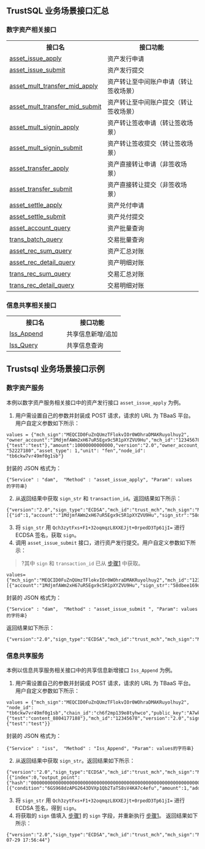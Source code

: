 ## TrustSQL 业务场景接口汇总

### 数字资产相关接口

<table>
	<tr>
	<th width="50%">接口名</th>
	<th>接口功能</th>
	</tr>
	<tr>
	<td><a href="https://cloud.tencent.com/document/product/663/38631">asset_issue_apply</a>  </td>
	<td>资产发行申请</td>
	</tr>
	<tr>
	<td><a href="https://cloud.tencent.com/document/product/663/38632">asset_issue_submit</a>   </td>
	<td>资产发行提交</td>
	</tr>
	<tr>
	<td><a href="https://cloud.tencent.com/document/product/663/38633">asset_mult_transfer_mid_apply</a> </td>
	<td>资产转让至中间账户申请（转让签收场景）</td>
	</tr>
	<tr>
	<td><a href="https://cloud.tencent.com/document/product/663/38634">asset_mult_transfer_mid_submit</a></td>
	<td>资产转让至中间账户提交（转让签收场景）</td>
	</tr>
	<tr>
	<td><a href="https://cloud.tencent.com/document/product/663/38635">asset_mult_signin_apply</a></td>
	<td>资产转让签收申请（转让签收场景）</td>
	</tr>
	<tr>
	<td><a href="https://cloud.tencent.com/document/product/663/38636">asset_mult_signin_submit</a></td>
	<td>资产转让签收提交（转让签收场景）</td>
	</tr>
	<tr>
	<td><a href="https://cloud.tencent.com/document/product/663/38637">asset_transfer_apply</a></td>
	<td>资产直接转让申请（非签收场景）</td>
	</tr>
	<tr>
	<td><a href="https://cloud.tencent.com/document/product/663/38638">asset_transfer_submit</a></td>
	<td>资产直接转让提交（非签收场景）</td>
	</tr>
	<tr>
	<td><a href="https://cloud.tencent.com/document/product/663/38647">asset_settle_apply</a></td>
	<td>资产兑付申请</td>
	</tr>
	<tr>
	<td><a href="https://cloud.tencent.com/document/product/663/38650">asset_settle_submit</a></td>
	<td>资产兑付提交</td>
	</tr>
	<tr>
	<td><a href="https://cloud.tencent.com/document/product/663/38651">asset_account_query</a></td>
	<td>资产批量查询</td>
	</tr>
	<tr>
	<td><a href="https://cloud.tencent.com/document/product/663/38652">trans_batch_query</a></td>
	<td>交易批量查询</td>
	</tr>
	<tr>
	<td><a href="https://cloud.tencent.com/document/product/663/38660">asset_rec_sum_query</a></td>
	<td>资产汇总对账</td>
	</tr>
	<tr>
	<td><a href="https://cloud.tencent.com/document/product/663/38673">asset_rec_detail_query</a></td>
	<td>资产明细对账</td>
	</tr>
	<tr>
	<td><a href="https://cloud.tencent.com/document/product/663/38674">trans_rec_sum_query</a></td>
	<td>交易汇总对账</td>
	</tr>
	<tr>
	<td><a href="https://cloud.tencent.com/document/product/663/38675">trans_rec_detail_query</a></td>
	<td>交易明细对账</td>
	</tr>
</table>

### 信息共享相关接口

<table>
	<tr>
	<th width="50%">接口名</th>
	<th>接口功能</th>
	</tr>
	<tr>
	<td><a href="https://cloud.tencent.com/document/product/663/38676">Iss_Append</a></td>
	<td>共享信息新增/追加</td>
	</tr>
	<tr>
	<td><a href="https://cloud.tencent.com/document/product/663/38677">Iss_Query</a></td>
	<td>共享信息查询</td>
	</tr>
</table>


## Trustsql 业务场景接口示例

### 数字资产服务
本例以数字资产服务相关接口中的资产发行接口 `asset_issue_apply` 为例。
1. [](id:step1)用户需设置自己的参数并封装成 POST 请求，请求的 URL 为 TBaaS 平台。用户自定义参数如下所示：
```
values = {"mch_sign":"MEQCID0FuZnQUmzTFlokvIOr0WOhraDMAKRuyolhuy2", "owner_account":"1MdjmfAWm2xH67uR5Egx9c5R1pXYZVU9Hu","mch_id":"12345678","mch_pubkey":"A7wklkNCp3PgBiWPRTjUsv98DRi2QRQ69/Qs93XdIiDJ","timestamp":"1535955749","owner_uid":"owner_uid5259","chain_id":"ch6f2mp139e8tyhwco","content":{"test":"test"},"amount":10000000000000,"version":"2.0","owner_account_pubkey":"A7wklkNCp3PgBiWPRTjUsv98DRi2QRQ69/Qs93XdIiDJ","sign_type":"ECDSA","source_id": "52227180","asset_type": 1,"unit": "fen","node_id": "tb6ckw7vr49mf0g1sb"}
```
封装的 JSON 格式为：
```
{"Service" : "dam",  "Method" : "asset_issue_apply", "Param": values 的字符串}
```
2. 从返回结果中获取 `sign_str` 和 `transaction_id`。返回结果如下所示：
```
{"version":"2.0","sign_type":"ECDSA","mch_id":"trust_mch","mch_sign":"MEUCIQDKqvBbz3xLKXk6Y6tfUjRYAYCtV1reyDtQqtaik3KFmQIgGbVQjYiYCay7lw4XOwxZROAX3HRF4rWX/9I0lMmutuI=","chain_id":"ch6f2mp139e8tyhwco","retcode":0,"retmsg":"SUCCESS","transaction_id":"201907300035132738","asset_id":"26aNKohVAE6X67k8Z2ZgPWZvTBf87ma9nfQ2jiLgaDGz1h3","sign_str_list":[{"id":1,"account":"1MdjmfAWm2xH67uR5Egx9c5R1pXYZVU9Hu","sign_str":"58dbee169d2e7e8897204245b468e2ccd6c4fa6646e26280e62d05642aa54fba"}],"mch_pubkey":""}
```
3. 将 `sign_str` 用 `Qch3zytFxs+F1+32oqmqzL8XXEJjt+0rpedD3Tp61jI=` 进行 ECDSA 签名，获取 `sign`。
4. 调用 `asset_issue_submit` 接口，进行资产发行提交。用户自定义参数如下所示：
>?其中 `sign` 和 `transaction_id` 已从 [步骤1](#step1) 中获取。
>
```
values={"mch_sign":"MEQCID0FuZnQUmzTFlokvIOr0WOhraDMAKRuyolhuy2","mch_id":"12345678","mch_pubkey":"A7wklkNCp3PgBiWPRTjUsv98DRi2QRQ69/Qs93XdIiDJ","timestamp":"1535955749","chain_id":"ch6f2mp139e8tyhwco","version":"2.0","sign_type":"ECDSA","source_id":"52227180","asset_type":1,"node_id":"tb6ckw7vr49mf0g1sb","transaction_id":"201907300035132738","sign_list":[{"account":"1MdjmfAWm2xH67uR5Egx9c5R1pXYZVU9Hu","sign_str":"58dbee169d2e7e8897204245b468e2ccd6c4fa6646e26280e62d05642aa54fba","id":1,"sign":"MEQCIFG8Rlky48cTtk9Nh27V+IK/OZaR348jkg2tJDqvlQg0AiAF+ARNwSom6iqBoos4AHPcrsBRxIGbKsSmze1dbyttIw=="}]}
```
封装的 JSON 格式为：
```
{"Service" : "dam",  "Method" : "asset_issue_submit ", "Param": values 的字符串}
```
返回结果如下所示：
```
{"version":"2.0","sign_type":"ECDSA","mch_id":"trust_mch","mch_sign":"MEUCIQCpPdckb60H/2coiaekeAQmP+5OzakSGwC9XCDa2n4XJQIgEpaf+f4SFQ6q5FE2/rnhtA3qMRw+EEYkTWjYhEg4LKg=","chain_id":"ch6f2mp139e8tyhwco","retcode":0,"retmsg":"SUCCESS","asset_id":"26aNKohVAE6X67k8Z2ZgPWZvTBf87ma9nfQ2jiLgaDGz1h3","trans_hash":"c939226796a18f355a9626cbe03483a3405d72620140c40591fff83b8327482a","trans_b_height":2,"trans_b_timestamp":1564456174,"mch_pubkey":""}
```

### 信息共享服务
本例以信息共享服务相关接口中的共享信息新增接口 `Iss_Append` 为例。
1. [](id:step)用户需设置自己的参数并封装成 POST 请求，请求的 URL 为 TBaaS 平台。用户自定义参数如下所示：
```
values = {"mch_sign":"MEQCID0FuZnQUmzTFlokvIOr0WOhraDMAKRuyolhuy2", "node_id": "tb6ckw7vr49mf0g1sb","chain_id":"ch6f2mp139e8tyhwco","public_key":"A7wklkNCp3PgBiWPRTjUsv98DRi2QRQ69/Qs93XdIiDJ","account":"1MdjmfAWm2xH67uR5Egx9c5R1pXYZVU9Hu","mch_pubkey":"A7wklkNCp3PgBiWPRTjUsv98DRi2QRQ69/Qs93XdIiDJ","timestamp":"1535955749","sign":"","content":{"test":"content_8804177188"},"mch_id":"12345678","version":"2.0","sign_type":"ECDSA","extra_info":{"test":"test"}}
```
封装的 JSON 格式为：
```
{"Service" : "iss",  "Method" : "Iss_Append", "Param": values的字符串}
```
2. 从返回结果中获取 `sign_str`。返回结果如下所示：
```
{"version":"2.0","sign_type":"ECDSA","mch_id":"trust_mch","mch_sign":"MEYCIQDoNs11+aGS/AtpSlpI9CWnqfcd47w9PzWXYrbpwPwKmwIhAO14RahFLaa6Kz+ga1Tc4Q6fpQzKOWNNGqgQw0omOKdQ","retcode":0,"retmsg":"SUCCESS","sign_str":"003fca1b393f536cdd0d17fd68e88277607328a2b026bb392ac9c798acfa4cfb","t_hash":"ac2e0e0415235ae1cd11f0019bc28d72542847dbd1434da84bde9ae9f0f0acbf","inputs":[{"index":0,"output_point":{"hash":"0000000000000000000000000000000000000000000000000000000000000000","index":-1,"issueNo":"117e77a22c4b8f80f66d5173fb934d53"},"voucher":""}],"outputs":[{"condition":"6GS968dzAPG2643DVXp1Qb2TaTS8sV4KA7c4efu","amount":1,"address":"1MdjmfAWm2xH67uR5Egx9c5R1pXYZVU9Hu","data":"6QqbdaZ6wQhEEAiA7goe2MvwrW7a9mCnNd6z9ujCHD1va5hh76uK2zA8ZP6zegvovXSF6WakDRL8U8xwYs3hDoupkWf4oPLx","index":0,"id":"1515fBVwCUCUSCSC9C1SdtjV2VYRphNGm5FEyeGbsUijHUnnanuca2oR1GNxdt"}]}  
```
3. 将 `sign_str` 用 `Qch3zytFxs+F1+32oqmqzL8XXEJjt+0rpedD3Tp61jI=` 进行 ECDSA 签名，得到 `sign`。
4. 将获取的 `sign` 值填入 [步骤1](#step) 的 `sign` 字段，并重新执行 [步骤1](#step)。
返回结果如下所示：
```
{"version":"2.0","sign_type":"ECDSA","mch_id":"trust_mch","mch_sign":"MEUCIQCp3An9noXV5tmuuNAVqwGsaGcWxzEMK61mqRygvyme+QIgIjIojlCeokKPUizSp2MqtROwIv93DMZC8w8TgAiKQ+Q=","retcode":0,"retmsg":"SUCCESS","t_hash":"ac2e0e0415235ae1cd11f0019bc28d72542847dbd1434da84bde9ae9f0f0acbf","b_height":"1","b_time":"2019-07-29 17:56:44"}
```

